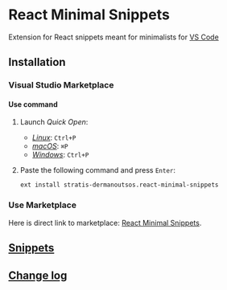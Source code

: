 # React Minimal Snippets

Extension for React snippets meant for minimalists for [VS Code](https://code.visualstudio.com/)

## Installation

### Visual Studio Marketplace

#### Use command

1. Launch _Quick Open_:
   - [_Linux_](https://code.visualstudio.com/shortcuts/keyboard-shortcuts-linux.pdf): `Ctrl+P`
   - [_macOS_](https://code.visualstudio.com/shortcuts/keyboard-shortcuts-macos.pdf): `⌘P`
   - [_Windows_](https://code.visualstudio.com/shortcuts/keyboard-shortcuts-windows.pdf): `Ctrl+P`
2. Paste the following command and press `Enter`:

   ```shell
   ext install stratis-dermanoutsos.react-minimal-snippets
   ```

### Use Marketplace

Here is direct link to marketplace: [React Minimal Snippets](https://marketplace.visualstudio.com/items?itemName=stratis-dermanoutsos.react-minimal-snippets).

## [Snippets](./docs/SNIPPETS.md)

## [Change log](./CHANGELOG.md)
